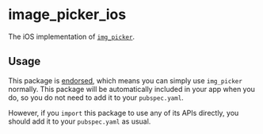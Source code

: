 # image\_picker\_ios

The iOS implementation of [`img_picker`][1].

## Usage

This package is [endorsed][2], which means you can simply use `img_picker`
normally. This package will be automatically included in your app when you do,
so you do not need to add it to your `pubspec.yaml`.

However, if you `import` this package to use any of its APIs directly, you
should add it to your `pubspec.yaml` as usual.

[1]: https://github.com/saravanakumar007/image_picker_ios
[2]: https://flutter.dev/docs/development/packages-and-plugins/developing-packages#endorsed-federated-plugin
